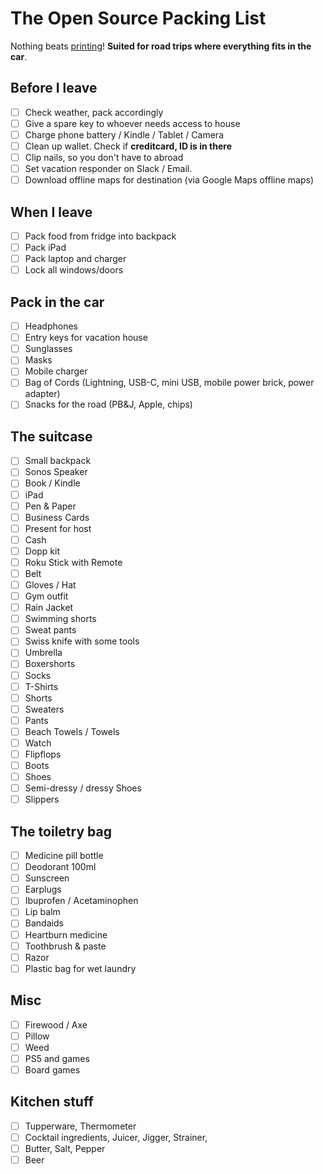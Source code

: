 # The Open Source Packing List

Nothing beats [printing](https://raw.github.com/hjhart/packing-list/master/README.md)! **Suited for road trips where everything fits in the car**.

## Before I leave

- [ ] Check weather, pack accordingly
- [ ] Give a spare key to whoever needs access to house
- [ ] Charge phone battery / Kindle / Tablet / Camera
- [ ] Clean up wallet. Check if **creditcard, ID is in there**
- [ ] Clip nails, so you don't have to abroad
- [ ] Set vacation responder on Slack / Email.
- [ ] Download offline maps for destination (via Google Maps offline maps)

## When I leave

- [ ] Pack food from fridge into backpack
- [ ] Pack iPad
- [ ] Pack laptop and charger
- [ ] Lock all windows/doors

## Pack in the car

- [ ] Headphones
- [ ] Entry keys for vacation house
- [ ] Sunglasses
- [ ] Masks
- [ ] Mobile charger
- [ ] Bag of Cords (Lightning, USB-C, mini USB, mobile power brick, power adapter)
- [ ] Snacks for the road (PB&J, Apple, chips)

## The suitcase

- [ ] Small backpack
- [ ] Sonos Speaker
- [ ] Book / Kindle
- [ ] iPad
- [ ] Pen & Paper
- [ ] Business Cards
- [ ] Present for host
- [ ] Cash
- [ ] Dopp kit
- [ ] Roku Stick with Remote
- [ ] Belt
- [ ] Gloves / Hat
- [ ] Gym outfit
- [ ] Rain Jacket
- [ ] Swimming shorts
- [ ] Sweat pants
- [ ] Swiss knife with some tools
- [ ] Umbrella
- [ ] Boxershorts
- [ ] Socks
- [ ] T-Shirts
- [ ] Shorts
- [ ] Sweaters
- [ ] Pants
- [ ] Beach Towels / Towels
- [ ] Watch
- [ ] Flipflops
- [ ] Boots
- [ ] Shoes
- [ ] Semi-dressy / dressy Shoes
- [ ] Slippers

## The toiletry bag

- [ ] Medicine pill bottle
- [ ] Deodorant 100ml
- [ ] Sunscreen
- [ ] Earplugs
- [ ] Ibuprofen / Acetaminophen
- [ ] Lip balm
- [ ] Bandaids
- [ ] Heartburn medicine
- [ ] Toothbrush & paste
- [ ] Razor
- [ ] Plastic bag for wet laundry

## Misc

- [ ] Firewood / Axe
- [ ] Pillow
- [ ] Weed
- [ ] PS5 and games
- [ ] Board games

## Kitchen stuff

- [ ] Tupperware, Thermometer
- [ ] Cocktail ingredients, Juicer, Jigger, Strainer,
- [ ] Butter, Salt, Pepper
- [ ] Beer
